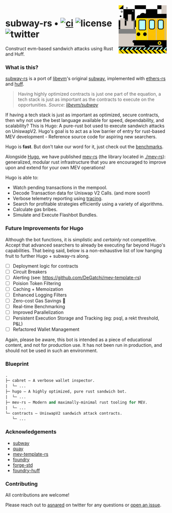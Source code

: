 <img align="right" width="150" height="150" top="100" src="./assets/subway.png">

# subway-rs • [![ci](https://github.com/abigger87/subway-rs/actions/workflows/ci.yaml/badge.svg)](https://github.com/abigger87/subway-rs/actions/workflows/ci.yaml) ![license](https://img.shields.io/badge/License-MIT-green.svg?label=license) ![twitter](https://img.shields.io/twitter/follow/asnared?style=social)

Construct evm-based sandwich attacks using Rust and Huff.


### What is this?

[subway-rs](https://github.com/abigger87/subway-rs) is a port of [libevm](https://twitter.com/libevm)'s original [subway](https://github.com/libevm/subway), implemented with [ethers-rs](https://github.com/gakonst/ethers-rs) and [huff](https://github.com/huff-language).

> Having highly optimized contracts is just one part of the equation, a tech stack is just as important as the contracts to execute on the opportunities.
_Source: [libevm/subway](https://github.com/libevm/subway#subway)_

If having a tech stack is just as important as optimized, secure contracts, then why not use the best language available for speed, dependability, and scalability? This is Hugo: A pure-rust bot used to execute sandwich attacks on UniswapV2. Hugo's goal is to act as a low barrier of entry for rust-based MEV development - Reference source code for aspiring new searchers.

Hugo is **fast**. But don't take our word for it, just check out the [benchmarks](./hugo/benches).

Alongside [Hugo](./hugo/), we have published [mev-rs](https://crate.io/crates/mev-rs) (the library located in [./mev-rs](./mev-rs/src/lib.rs)): generalized, modular rust infrastructure that you are encouraged to improve upon and extend for your own MEV operations!


Hugo is able to:

- Watch pending transactions in the mempool.
- Decode Transaction data for Uniswap V2 Calls. (and more soon!)
- Verbose telemetry reporting using [tracing](https://crates.io/crates/tracing).
- Search for profitable strategies efficiently using a variety of algorithms.
- Calculate gas bribes.
- Simulate and Execute Flashbot Bundles.


### Future Improvements for Hugo

Although the bot functions, it is simplistic and _certainly_ not competitive. Accept that advanced searchers to already be executing far beyond Hugo's capabilities. That being said, below is a non-exhaustive list of low hanging fruit to further Hugo + subway-rs along.

- [ ] Deployment logic for contracts
- [ ] Circuit Breakers
- [ ] Alerting (see: https://github.com/DeGatchi/mev-template-rs)
- [ ] Poision Token Filtering
- [ ] Caching + Memoization
- [ ] Enhanced Logging Filters
- [ ] Zero-cost Gas Savings :eyes:
- [ ] Real-time Benchmarking
- [ ] Improved Parallelization
- [ ] Persistent Execution Storage and Tracking (eg: psql, a rekt threshold, P&L)
- [ ] Refactored Wallet Management

Again, please be aware, this bot is intended as a piece of educational content, and not for production use. It has not been run in production, and should not be used in such an environment.


### Blueprint

```ml
.
├─ cabret — A verbose wallet inspector.
|  └─ ...
├─ hugo — A highly optimized, pure rust sandwich bot.
|  └─ ...
├─ mev-rs — Modern and maximally-minimal rust tooling for MEV.
|  └─ ...
└─ contracts — UniswapV2 sandwich attack contracts.
   └─ ...
```


### Acknowledgements

- [subway](https://github.com/libevm/subway)
- [quay](https://github.com/Alcibiades-Capital/quay)
- [mev-template-rs](https://github.com/DeGatchi/mev-template-rs)
- [foundry](https://github.com/foundry-rs/foundry)
- [forge-std](https://github.com/brockelmore/forge-std)
- [foundry-huff](https://github.com/foundry-rs/foundry-huff)


### Contributing

All contributions are welcome!

Please reach out to [asnared](https://twitter.com/asnared) on twitter for any questions or [open an issue](https://github.com/abigger87/subway-rs/issues/new).